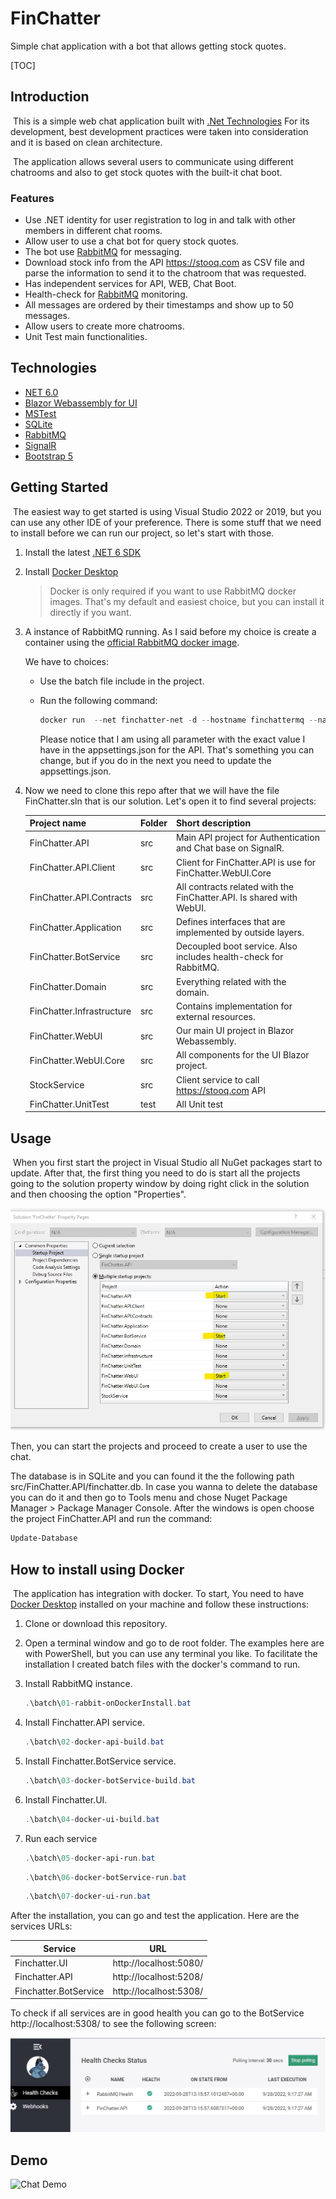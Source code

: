 # FinChatter
Simple chat application with a bot that allows getting stock quotes.



[TOC]

## Introduction

​	This is a simple web chat application built with [.Net Technologies](https://dotnet.microsoft.com/en-us/)  For its development, best development practices were taken into consideration and it is based on clean architecture.

​	The application allows several users to communicate using different chatrooms and also to get stock quotes with the built-it chat boot. 

### Features

- Use .NET identity for user registration to log in and talk with other members in different chat rooms.
- Allow user to use a chat bot for query stock quotes.
- The bot use [RabbitMQ](https://www.rabbitmq.com/) for messaging. 
- Download stock info from the API https://stooq.com as CSV file and parse the information to send it to the chatroom that was requested.
- Has independent services for API, WEB, Chat Boot.
- Health-check for [RabbitMQ](https://www.rabbitmq.com/) monitoring.
- All messages are ordered by their timestamps and show up to 50 messages.
- Allow users to create more chatrooms.
- Unit Test main functionalities.



## Technologies

- [NET 6.0](https://dotnet.microsoft.com/en-us/download/dotnet/6.0)
- [Blazor Webassembly for UI](https://dotnet.microsoft.com/en-us/apps/aspnet/web-apps/blazor)
- [MSTest ](https://docs.microsoft.com/en-us/dotnet/core/testing/unit-testing-with-mstest)
- [SQLite](https://www.sqlite.org/index.html)
- [RabbitMQ](https://www.rabbitmq.com/)
- [SignalR](https://dotnet.microsoft.com/en-us/apps/aspnet/signalr)
- [Bootstrap 5](https://getbootstrap.com/docs/5.0/getting-started/introduction/)



## Getting Started

​	The easiest way to get started is using Visual Studio 2022 or 2019, but you can use any other IDE of your preference. There is some stuff that we need to install before we can run our project, so let's start with those.

1. Install the latest [.NET 6 SDK](https://dotnet.microsoft.com/download/dotnet/6.0)

2. Install [Docker Desktop](https://www.docker.com/products/docker-desktop/)

   > Docker is only required if you want to use RabbitMQ docker images. That's my default and easiest choice, but you can install it directly if you want.

3. A instance of RabbitMQ running. As I said before my choice is create a container using the [official RabbitMQ docker image](https://hub.docker.com/_/rabbitmq).

   We have to choices:

   - Use the batch file include in the project.

   - Run the following command:

     ```powershell
     docker run  --net finchatter-net -d --hostname finchattermq --name finchatter-rabbit -p 5672:5672 -p 15672:15672 -e RABBITMQ_DEFAULT_USER=usr -e RABBITMQ_DEFAULT_PASS=Qwerty123$ rabbitmq:3-management 
     ```

     Please notice that I am using all parameter with the exact value I have in the appsettings.json for the API. That's something you can change, but if you do in the next you need to update the appsettings.json.

4. Now we need to clone this repo after that we will have the file FinChatter.sln that is our solution. Let's open it to find several projects:

   | Project name              | Folder | Short description                                            |
   | ------------------------- | ------ | ------------------------------------------------------------ |
   | FinChatter.API            | src    | Main API project for Authentication and Chat base on SignalR. |
   | FinChatter.API.Client     | src    | Client for FinChatter.API is use for FinChatter.WebUI.Core   |
   | FinChatter.API.Contracts  | src    | All contracts related with the FinChatter.API. Is shared with WebUI. |
   | FinChatter.Application    | src    | Defines interfaces that are implemented by outside layers.   |
   | FinChatter.BotService     | src    | Decoupled boot service. Also includes health-check for RabbitMQ. |
   | FinChatter.Domain         | src    | Everything related with the domain.                          |
   | FinChatter.Infrastructure | src    | Contains implementation for external resources.              |
   | FinChatter.WebUI          | src    | Our main UI project in Blazor Webassembly.                   |
   | FinChatter.WebUI.Core     | src    | All components for the UI Blazor project.                    |
   | StockService              | src    | Client service to call https://stooq.com API                 |
   | FinChatter.UnitTest       | test   | All Unit test                                                |

   

## Usage

​	When you first start the project in Visual Studio all NuGet packages start to update. After that, the first thing you need to do is start all the projects going to the solution property window by doing right click in the solution and then choosing the option "Properties".

![Solution properties window](https://raw.githubusercontent.com/juanjfrancisco/FinChatter/main/readmeFiles/solution-properties.jpg "Choose the projects marked in yellow to start")

Then, you can start the projects and proceed to create a user to use the chat. 

The database is in SQLite and you can found it the the following path src/FinChatter.API/finchatter.db. In case you wanna to delete the database you can do it and then go to Tools menu and chose Nuget Package Manager > Package Manager Console. After the windows is open choose the project  FinChatter.API and run the command:

```powershell
Update-Database
```

## How to install using Docker

​	The application has integration with docker. To start, You need to have [Docker Desktop](https://www.docker.com/products/docker-desktop/) installed on your machine and follow these instructions:

1. Clone or download this repository.

2. Open a terminal window and go to de root folder. The examples here are with PowerShell, but you can use any terminal you like. To facilitate the installation I created batch files with the docker's command to run.

3. Install RabbitMQ instance.

   ```powershell
   .\batch\01-rabbit-onDockerInstall.bat
   ```

4. Install Finchatter.API service.

   ```powershell
   .\batch\02-docker-api-build.bat
   ```

5. Install Finchatter.BotService service.

   ```powershell
   .\batch\03-docker-botService-build.bat
   ```

6. Install Finchatter.UI.

   ```powershell
   .\batch\04-docker-ui-build.bat
   ```

7. Run each service

   ```powershell
   .\batch\05-docker-api-run.bat
   ```

   ```powershell
   .\batch\06-docker-botService-run.bat
   ```

   ```powershell
   .\batch\07-docker-ui-run.bat
   ```



After the installation, you can go and test the application. Here are the services URLs:

| Service               | URL                    |
| --------------------- | ---------------------- |
| Finchatter.UI         | http://localhost:5080/ |
| Finchatter.API        | http://localhost:5208/ |
| Finchatter.BotService | http://localhost:5308/ |

To check if all services are in good health you can go to the BotService http://localhost:5308/ to see the following screen:

![Health check screen](https://github.com/juanjfrancisco/FinChatter/blob/main/readmeFiles/health-check.jpg?raw=true)

## Demo

![Chat Demo](https://github.com/juanjfrancisco/FinChatter/blob/main/readmeFiles/chat-demo.gif?raw=true)